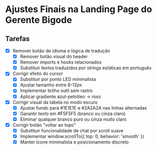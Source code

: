 # Ajustes Finais na Landing Page do Gerente Bigode

## Tarefas

- [x] Remover botão de idioma e lógica de tradução
  - [x] Remover botão visual do header
  - [x] Remover imports e hooks relacionados
  - [x] Substituir textos traduzidos por strings estáticas em português

- [x] Corrigir efeito do cursor
  - [x] Substituir por ponto LED minimalista
  - [x] Ajustar tamanho entre 8-12px
  - [x] Implementar brilho sutil sem rastro
  - [x] Aplicar gradiente azul-petróleo → roxo

- [x] Corrigir visual da tabela no modo escuro
  - [x] Ajustar fundo para #1E1E1E e #2A2A2A nas linhas alternadas
  - [x] Garantir texto em #F5F5F5 (branco ou cinza claro)
  - [x] Eliminar qualquer branco puro ou cinza muito claro

- [x] Corrigir botão "voltar ao topo"
  - [x] Substituir funcionalidade de chat por scroll suave
  - [x] Implementar window.scrollTo({ top: 0, behavior: 'smooth' })
  - [x] Manter ícone minimalista e posicionamento discreto
